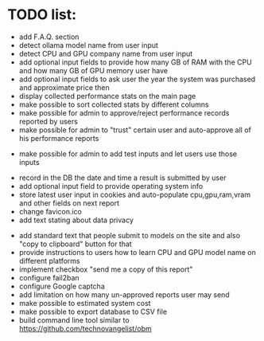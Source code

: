 # TODO list:

+ add F.A.Q. section
+ detect ollama model name from user input
+ detect CPU and GPU company name from user input
+ add optional input fields to provide how many GB of RAM with the CPU and how many GB of GPU memory user have
+ add optional input fields to ask user the year the system was purchased and approximate price then
+ display collected performance stats on the main page
+ make possible to sort collected stats by different columns
+ make possible for admin to approve/reject performance records reported by users
+ make possible for admin to "trust" certain user and auto-approve all of his performance reports
- make possible for admin to add test inputs and let users use those inputs
+ record in the DB the date and time a result is submitted by user
+ add optional input field to provide operating system info
+ store latest user input in cookies and auto-populate cpu,gpu,ram,vram and other fields on next report
+ change favicon.ico
+ add text stating about data privacy
- add standard text that people submit to models on the site and also "copy to clipboard" button for that
- provide instructions to users how to learn CPU and GPU model name on different platforms
- implement checkbox "send me a copy of this report"
- configure fail2ban
- configure Google captcha
- add limitation on how many un-approved reports user may send
- make possible to estimated system cost
- make possible to export database to CSV file
- build command line tool similar to https://github.com/technovangelist/obm
